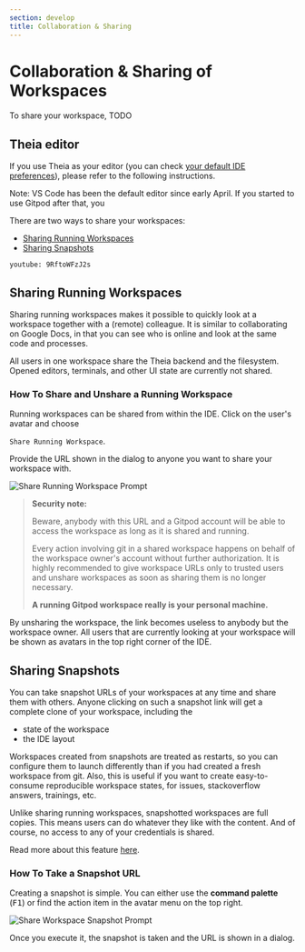```yaml
---
section: develop
title: Collaboration & Sharing
---
```


<script context="module">
  export const prerender = true;
</script>

# Collaboration & Sharing of Workspaces

To share your workspace, TODO

<h2 class="h1">Theia editor</h2>

If you use Theia as your editor (you can check [your default IDE preferences](https://gitpod.io/preferences)), please refer to the following instructions.

Note: VS Code has been the default editor since early April. If you started to use Gitpod after that, you

There are two ways to share your workspaces:

- [Sharing Running Workspaces](#sharing-running-workspaces)
- [Sharing Snapshots](#sharing-snapshots)

`youtube: 9RftoWFzJ2s`

## Sharing Running Workspaces

Sharing running workspaces makes it possible to quickly look at a workspace together with a (remote) colleague.
It is similar to collaborating on Google Docs, in that you can see who is online and look at the same code and processes.

All users in one workspace share the Theia backend and the filesystem. Opened editors, terminals,
and other UI state are currently not shared.

### How To Share and Unshare a Running Workspace

Running workspaces can be shared from within the IDE.
Click on the user's avatar and choose

`Share Running Workspace`.

Provide the URL shown in the dialog to
anyone you want to share your workspace with.

![Share Running Workspace Prompt](../../../static/images/docs/share-running-ws.gif)

> **Security note:**
>
> Beware, anybody with this URL and a Gitpod account will be able to access the workspace as long as
> it is shared and running.
>
> Every action involving git in a shared workspace happens on behalf of the workspace owner's account without further authorization.
> It is highly recommended to give workspace URLs only to trusted users and unshare workspaces as soon as sharing them is no longer necessary.
>
> **A running Gitpod workspace really is your personal machine.**

By unsharing the workspace, the link becomes useless to anybody but the
workspace owner. All users that are currently looking at your workspace will be shown as avatars in
the top right corner of the IDE.

## Sharing Snapshots

You can take snapshot URLs of your workspaces at any time and share them with others.
Anyone clicking on such a snapshot link will get a complete clone of your workspace, including the

- state of the workspace
- the IDE layout

Workspaces created from snapshots are treated as restarts, so you can configure them to launch
differently than if you had created a fresh workspace from git. Also, this is useful if you want to create
easy-to-consume reproducible workspace states, for issues, stackoverflow answers, trainings, etc.

Unlike sharing running workspaces, snapshotted workspaces are full copies. This means users can do whatever
they like with the content. And of course, no access to any of your credentials is shared.

Read more about this feature [here](/blog/workspace-snapshots).

### How To Take a Snapshot URL

Creating a snapshot is simple. You can either use the **command palette** (<kbd>F1</kbd>) or find the action item in
the avatar menu on the top right.

![Share Workspace Snapshot Prompt](../../../static/images/docs/share-snapshot.png)

Once you execute it, the snapshot is taken and the URL is shown in a dialog.
